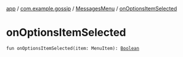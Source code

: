 [app](../../index.md) / [com.example.gossip](../index.md) / [MessagesMenu](index.md) / [onOptionsItemSelected](./on-options-item-selected.md)

# onOptionsItemSelected

`fun onOptionsItemSelected(item: MenuItem): `[`Boolean`](https://kotlinlang.org/api/latest/jvm/stdlib/kotlin/-boolean/index.html)